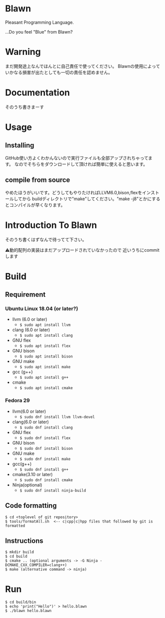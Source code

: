 # Blawn

Pleasant Programming Language.

...Do you feel "Blue" from Blawn?

# Warning
まだ開発途上なんでほんとに自己責任で使ってください。
Blawnの使用によっていかなる損害が出たとしても一切の責任を認めません。

# Documentation
そのうち書きまーす

# Usage
## Installing
GitHub使い方よくわかんないので実行ファイルも全部アップされちゃってます。
なのでそちらをダウンロードして頂ければ簡単に使えると思います。
## compile from source
やめたほうがいいです。どうしてもやりたければLLVM6.0,bison,flexをインストールしてから
buildディレクトリで"make"してください。"make -j8"とかにするとコンパイルが早くなります。
# Introduction To Blawn
そのうち書くはずなんで待ってて下さい。


⚠️動的配列の実装はまだアップロードされていなかったので
近いうちにcommitします

# Build 

## Requirement

### Ubuntu Linux 18.04 (or later?)
- llvm (6.0 or later)
  - `$ sudo apt install llvm`
- clang (6.0 or later)
  - `$ sudo apt install clang`
- GNU flex
  - `$ sudo apt install flex`
- GNU bison
  - `$ sudo apt install bison`
- GNU make
  - `$ sudo apt install make`
- gcc (g++)
  - `$ sudo apt install g++`
- cmake
  - `$ sudo apt install cmake`

### Fedora 29
- llvm(6.0 or later)
  - `$ sudo dnf install llvm llvm-devel`
- clang(6.0 or later)
  - `$ sudo dnf install clang`
- GNU flex
  - `$ sudo dnf install flex`
- GNU bison
  - `$ sudo dnf install bison`
- GNU make
  - `$ sudo dnf install make`
- gcc(g++)
  - `$ sudo dnf install g++`
- cmake(3.10 or later)
  - `$ sudo dnf install cmake`
- Ninja(optional)
  - `$ sudo dnf install ninja-build`


## Code formatting
```
$ cd <toplevel of git repository>
$ tools/formatAll.sh  <-- c|cpp|c|hpp files that followed by git is formatted
```

## Instructions

```
$ mkdir build
$ cd build
$ cmake .. (optional arguments -> -G Ninja -DCMAKE_CXX_COMPILER=clang++)
$ make (alternative command -> ninja)
```

# Run

```
$ cd build/bin
$ echo 'print("Hello")' > hello.blawn
$ ./blawn hello.blawn
```
